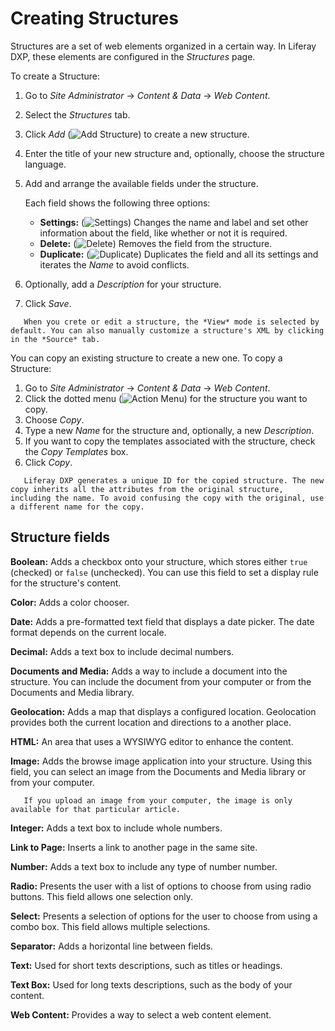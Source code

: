 # Creating Structures

Structures are a set of web elements organized in a certain way. In Liferay DXP, these elements are configured in the *Structures* page. 

To create a Structure:

1. Go to *Site Administrator* &rarr; *Content & Data* &rarr; *Web Content*.
2. Select the *Structures* tab.
3. Click *Add* (![Add Structure](../../../../../../images/icon-add.png)) to create a new structure.
4. Enter the title of your new structure and, optionally, choose the structure language.
5. Add and arrange the available fields under the structure.

    Each field shows the following three options:
    * **Settings:** (![Settings](../../../../../../images/icon-wrench.png)) Changes the
name and label and set other information about the field, like whether or not
it is required.
    * **Delete:** (![Delete](../../../../../../images/icon-trash.png)) Removes the field 
from the structure.
    * **Duplicate:** (![Duplicate](../../../../../../images/icon-wysiwyg-add.png)) Duplicates the 
field and all its settings and iterates the *Name* to avoid conflicts.

6. Optionally, add a *Description* for your structure.
<!-- 1. Describe the optional Parent Structure option -->
7. Click *Save*.

```note::
   When you crete or edit a structure, the *View* mode is selected by default. You can also manually customize a structure's XML by clicking in the *Source* tab.
```

You can copy an existing structure to create a new one. To copy a Structure:

1. Go to *Site Administrator* &rarr; *Content & Data* &rarr; *Web Content*.
2. Click the dotted menu (![Action Menu](../../../../../../images/icon-actions.png)) for the structure you want to copy.
3. Choose *Copy*.
4. Type a new *Name* for the structure and, optionally, a new *Description*.
5. If you want to copy the templates associated with the structure, check the *Copy Templates* box. 
5. Click *Copy*.

```note::
   Liferay DXP generates a unique ID for the copied structure. The new copy inherits all the attributes from the original structure, including the name. To avoid confusing the copy with the original, use a different name for the copy.
```

## Structure fields

**Boolean:** Adds a checkbox onto your structure, which stores either `true` (checked) or `false` (unchecked). You can use this field to set a display rule for the structure's content.

**Color:** Adds a color chooser.

**Date:** Adds a pre-formatted text field that displays a date picker. The date format depends on the current locale.

**Decimal:** Adds a text box to include decimal numbers.

 **Documents and Media:** Adds a way to include a document into the structure. You can include the document from your computer or from the Documents and Media library.

**Geolocation:** Adds a map that displays a configured location. Geolocation provides both the current location and directions to a another place.

**HTML:** An area that uses a WYSIWYG editor to enhance the content.

**Image:** Adds the browse image application into your structure. Using this field, you can select an image from the Documents and Media library or from your computer.

```note::
   If you upload an image from your computer, the image is only available for that particular article.
```

**Integer:** Adds a text box to include whole numbers.

**Link to Page:** Inserts a link to another page in the same site.

**Number:** Adds a text box to include any type of number number.

**Radio:** Presents the user with a list of options to choose from using radio buttons. This field allows one selection only.

**Select:** Presents a selection of options for the user to choose from using a combo box. This field allows multiple selections.

**Separator:** Adds a horizontal line between fields.

**Text:** Used for short texts descriptions, such as titles or headings.

**Text Box:** Used for long texts descriptions, such as the body of your content.

**Web Content:** Provides a way to select a web content element.